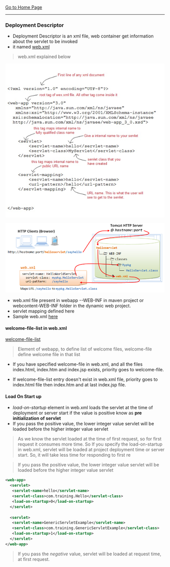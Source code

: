 [Go to Home Page](/training)

***

### Deployment Descriptor

* Deployment Descriptor is an xml file, web container get information about the servlet to be invoked
* it named [web.xml](/J2EE/hands-on/0-no-ide-servlet/WEB-INF/web.xml)

>web.xml explained below

![Sampe web.xml file](images/web-xml-file.jpg)

![web.xml explained](images/web_xml.png)


* web.xml file present in webapp --WEB-INF in maven project  or webcontent-WEB-INF folder in the dynamic web project.
* servlet mapping defined here
* Sample web.xml [ here](/J2EE/hands-on/1-servlet-jsp/WebContent/WEB-INF/web.xml)

#### welcome-file-list in web.xml
[welcome-file-list](/J2EE/hands-on/1-servlet-jsp/WebContent/WEB-INF/web.xml#L4)
>Element of webapp, to define list of welcome files, welcome-file define welcome file in that list

* If you have specified welcome-file in web.xml, and all the files index.html, index.htm and index.jsp exists, priority goes to welcome-file.

* If welcome-file-list entry doesn't exist in web.xml file, priority goes to index.html file then index.htm and at last index.jsp file.


#### Load On Start up

* *load-on-startup* element in web.xml loads the servlet at the time of deployment or server start if the value is positive know as **pre initialization of servlet**
* If you pass the positive value, the lower integer value servlet will be loaded before the higher integer value servlet

>As we know the servlet loaded at the time of first request, so for first request it consumes more time. So  If you specify the load-on-startup in web.xml, servlet will be loaded at project deployment time or server start. So, it will take less time for responding to first re

>If you pass the positive value, the lower integer value servlet will be loaded before the higher integer value servlet

```xml
<web-app>  
  <servlet>  
   <servlet-name>hello</servlet-name>  
   <servlet-class>com.training.Hello</servlet-class>  
   <load-on-startup>0</load-on-startup>  
  </servlet>  

  <servlet>  
   <servlet-name>GenericServletExample</servlet-name>  
   <servlet-class>com.training.GenericServletExample</servlet-class>  
   <load-on-startup>1</load-on-startup>  
  </servlet>  
</web-app>

```
>If you pass the *negative* value, servlet will be loaded at request time, at first request.
